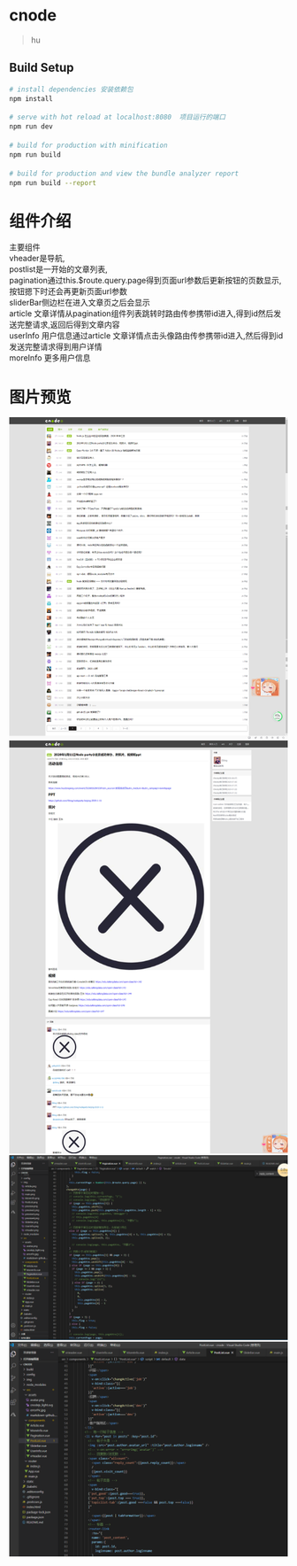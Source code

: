 # cnode

> hu

## Build Setup

``` bash
# install dependencies 安装依赖包
npm install

# serve with hot reload at localhost:8080  项目运行的端口
npm run dev

# build for production with minification 
npm run build

# build for production and view the bundle analyzer report
npm run build --report
```

# 组件介绍
主要组件<br/>
vheader是导航,<br/>
postlist是一开始的文章列表,<br/>
pagination通过this.$route.query.page得到页面url参数后更新按钮的页数显示,按钮摁下时还会再更新页面url参数<br/>
sliderBar侧边栏在进入文章页之后会显示<br/>
article 文章详情从pagination组件列表跳转时路由传参携带id进入,得到id然后发送完整请求,返回后得到文章内容<br/>
userInfo 用户信息通过article 文章详情点击头像路由传参携带id进入,然后得到id发送完整请求得到用户详情<br/>
moreInfo 更多用户信息

# 图片预览
![avatar](./img/preview.png)
![avatar](./img/preview2.png)
![avatar](./img/Pagination.png)
![avatar](./img/PostList.png)
